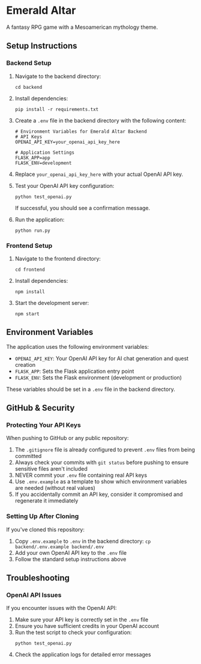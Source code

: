 # Emerald Altar

A fantasy RPG game with a Mesoamerican mythology theme.

## Setup Instructions

### Backend Setup

1. Navigate to the backend directory:
   ```
   cd backend
   ```

2. Install dependencies:
   ```
   pip install -r requirements.txt
   ```

3. Create a `.env` file in the backend directory with the following content:
   ```
   # Environment Variables for Emerald Altar Backend
   # API Keys
   OPENAI_API_KEY=your_openai_api_key_here

   # Application Settings
   FLASK_APP=app
   FLASK_ENV=development
   ```

4. Replace `your_openai_api_key_here` with your actual OpenAI API key.

5. Test your OpenAI API key configuration:
   ```
   python test_openai.py
   ```
   If successful, you should see a confirmation message.

6. Run the application:
   ```
   python run.py
   ```

### Frontend Setup

1. Navigate to the frontend directory:
   ```
   cd frontend
   ```

2. Install dependencies:
   ```
   npm install
   ```

3. Start the development server:
   ```
   npm start
   ```

## Environment Variables

The application uses the following environment variables:

- `OPENAI_API_KEY`: Your OpenAI API key for AI chat generation and quest creation
- `FLASK_APP`: Sets the Flask application entry point
- `FLASK_ENV`: Sets the Flask environment (development or production)

These variables should be set in a `.env` file in the backend directory.

## GitHub & Security

### Protecting Your API Keys

When pushing to GitHub or any public repository:

1. The `.gitignore` file is already configured to prevent `.env` files from being committed
2. Always check your commits with `git status` before pushing to ensure sensitive files aren't included
3. NEVER commit your `.env` file containing real API keys
4. Use `.env.example` as a template to show which environment variables are needed (without real values)
5. If you accidentally commit an API key, consider it compromised and regenerate it immediately

### Setting Up After Cloning

If you've cloned this repository:

1. Copy `.env.example` to `.env` in the backend directory: `cp backend/.env.example backend/.env`
2. Add your own OpenAI API key to the `.env` file
3. Follow the standard setup instructions above

## Troubleshooting

### OpenAI API Issues

If you encounter issues with the OpenAI API:

1. Make sure your API key is correctly set in the `.env` file
2. Ensure you have sufficient credits in your OpenAI account
3. Run the test script to check your configuration:
   ```
   python test_openai.py
   ```
4. Check the application logs for detailed error messages

